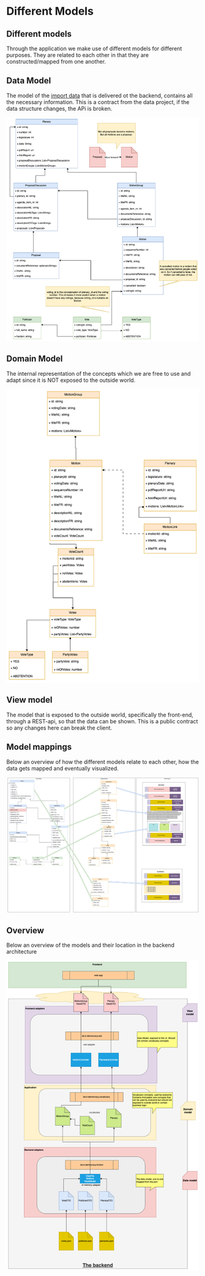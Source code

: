 # Different Models

## Different models

Through the application we make use of different models for different purposes. They are related to each other in that they are constructed/mapped from one another.


## Data Model

The model of the [import data](import-data.md) that is delivered ot the backend, contains all the necessary information. This is a contract from the data project, if the data structure changes, the APi is broken.

![Data model](./img/data-model.png)

## Domain Model

The internal representation of the concepts which we are free to use and adapt since it is NOT exposed to the outside world.

![Domain model](./img/domain-model.png)

## View model

The model that is exposed to the outside world, specifically the front-end, through a REST-api, so that the data can be shown. This is a public contract so any changes here can break the client.

## Model mappings

Below an overview of how the different models relate to each other, how the data gets mapped and eventually visualized.

![Model Mappings](./img/models-mapping.png)

## Overview

Below an overview of the models and their location in the backend architecture

![Models](./img/models-place-in-architecture.png)
